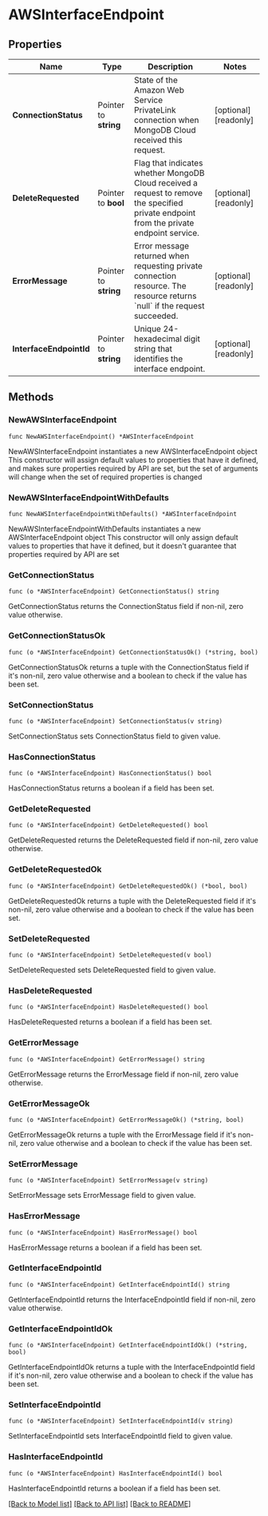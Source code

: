 # AWSInterfaceEndpoint

## Properties

Name | Type | Description | Notes
------------ | ------------- | ------------- | -------------
**ConnectionStatus** | Pointer to **string** | State of the Amazon Web Service PrivateLink connection when MongoDB Cloud received this request. | [optional] [readonly] 
**DeleteRequested** | Pointer to **bool** | Flag that indicates whether MongoDB Cloud received a request to remove the specified private endpoint from the private endpoint service. | [optional] [readonly] 
**ErrorMessage** | Pointer to **string** | Error message returned when requesting private connection resource. The resource returns &#x60;null&#x60; if the request succeeded. | [optional] [readonly] 
**InterfaceEndpointId** | Pointer to **string** | Unique 24-hexadecimal digit string that identifies the interface endpoint. | [optional] [readonly] 

## Methods

### NewAWSInterfaceEndpoint

`func NewAWSInterfaceEndpoint() *AWSInterfaceEndpoint`

NewAWSInterfaceEndpoint instantiates a new AWSInterfaceEndpoint object
This constructor will assign default values to properties that have it defined,
and makes sure properties required by API are set, but the set of arguments
will change when the set of required properties is changed

### NewAWSInterfaceEndpointWithDefaults

`func NewAWSInterfaceEndpointWithDefaults() *AWSInterfaceEndpoint`

NewAWSInterfaceEndpointWithDefaults instantiates a new AWSInterfaceEndpoint object
This constructor will only assign default values to properties that have it defined,
but it doesn't guarantee that properties required by API are set

### GetConnectionStatus

`func (o *AWSInterfaceEndpoint) GetConnectionStatus() string`

GetConnectionStatus returns the ConnectionStatus field if non-nil, zero value otherwise.

### GetConnectionStatusOk

`func (o *AWSInterfaceEndpoint) GetConnectionStatusOk() (*string, bool)`

GetConnectionStatusOk returns a tuple with the ConnectionStatus field if it's non-nil, zero value otherwise
and a boolean to check if the value has been set.

### SetConnectionStatus

`func (o *AWSInterfaceEndpoint) SetConnectionStatus(v string)`

SetConnectionStatus sets ConnectionStatus field to given value.

### HasConnectionStatus

`func (o *AWSInterfaceEndpoint) HasConnectionStatus() bool`

HasConnectionStatus returns a boolean if a field has been set.

### GetDeleteRequested

`func (o *AWSInterfaceEndpoint) GetDeleteRequested() bool`

GetDeleteRequested returns the DeleteRequested field if non-nil, zero value otherwise.

### GetDeleteRequestedOk

`func (o *AWSInterfaceEndpoint) GetDeleteRequestedOk() (*bool, bool)`

GetDeleteRequestedOk returns a tuple with the DeleteRequested field if it's non-nil, zero value otherwise
and a boolean to check if the value has been set.

### SetDeleteRequested

`func (o *AWSInterfaceEndpoint) SetDeleteRequested(v bool)`

SetDeleteRequested sets DeleteRequested field to given value.

### HasDeleteRequested

`func (o *AWSInterfaceEndpoint) HasDeleteRequested() bool`

HasDeleteRequested returns a boolean if a field has been set.

### GetErrorMessage

`func (o *AWSInterfaceEndpoint) GetErrorMessage() string`

GetErrorMessage returns the ErrorMessage field if non-nil, zero value otherwise.

### GetErrorMessageOk

`func (o *AWSInterfaceEndpoint) GetErrorMessageOk() (*string, bool)`

GetErrorMessageOk returns a tuple with the ErrorMessage field if it's non-nil, zero value otherwise
and a boolean to check if the value has been set.

### SetErrorMessage

`func (o *AWSInterfaceEndpoint) SetErrorMessage(v string)`

SetErrorMessage sets ErrorMessage field to given value.

### HasErrorMessage

`func (o *AWSInterfaceEndpoint) HasErrorMessage() bool`

HasErrorMessage returns a boolean if a field has been set.

### GetInterfaceEndpointId

`func (o *AWSInterfaceEndpoint) GetInterfaceEndpointId() string`

GetInterfaceEndpointId returns the InterfaceEndpointId field if non-nil, zero value otherwise.

### GetInterfaceEndpointIdOk

`func (o *AWSInterfaceEndpoint) GetInterfaceEndpointIdOk() (*string, bool)`

GetInterfaceEndpointIdOk returns a tuple with the InterfaceEndpointId field if it's non-nil, zero value otherwise
and a boolean to check if the value has been set.

### SetInterfaceEndpointId

`func (o *AWSInterfaceEndpoint) SetInterfaceEndpointId(v string)`

SetInterfaceEndpointId sets InterfaceEndpointId field to given value.

### HasInterfaceEndpointId

`func (o *AWSInterfaceEndpoint) HasInterfaceEndpointId() bool`

HasInterfaceEndpointId returns a boolean if a field has been set.


[[Back to Model list]](../README.md#documentation-for-models) [[Back to API list]](../README.md#documentation-for-api-endpoints) [[Back to README]](../README.md)


